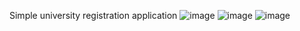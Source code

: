 Simple university registration application
![image](https://github.com/user-attachments/assets/aa7efce8-1b70-46bc-ac42-ff3b08b2515c)
![image](https://github.com/user-attachments/assets/ac4b38c2-f563-49b2-803a-b3575378fb05)
![image](https://github.com/user-attachments/assets/3dd5089b-4f8e-4225-9ad5-0eda5c78ce14)
